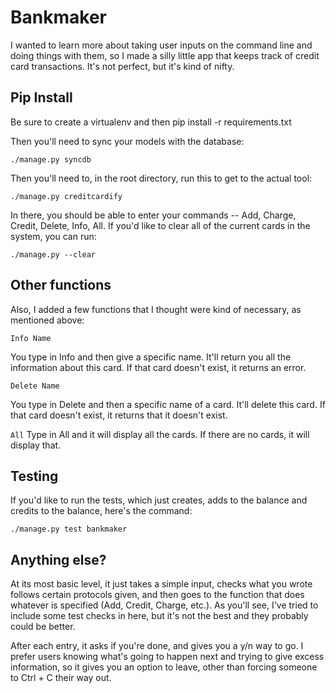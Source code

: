 # Bankmaker

I wanted to learn more about taking user inputs on the command line and doing things with them, so I made a silly little app that keeps track of credit card transactions. It's not perfect, but it's kind of nifty.

## Pip Install

Be sure to create a virtualenv and then pip install -r requirements.txt

Then you'll need to sync your models with the database:

`./manage.py syncdb`

Then you'll need to, in the root directory, run this to get to the actual tool:

`./manage.py creditcardify`

In there, you should be able to enter your commands -- Add, Charge, Credit, Delete, Info, All. If you'd like to clear all of the current cards in the system, you can run:

`./manage.py --clear`

## Other functions

Also, I added a few functions that I thought were kind of necessary, as mentioned above:

`Info Name`

You type in Info and then give a specific name. It'll return you all the information about this card. If that card doesn't exist, it returns an error.

`Delete Name`

You type in Delete and then a specific name of a card. It'll delete this card. If that card doesn't exist, it returns that it doesn't exist.

`All`
Type in All and it will display all the cards. If there are no cards, it will display that.

## Testing

If you'd like to run the tests, which just creates, adds to the balance and credits to the balance, here's the command:

`./manage.py test bankmaker`

## Anything else?

At its most basic level, it just takes a simple input, checks what you wrote follows certain protocols given, and then goes to the function that does whatever is specified (Add, Credit, Charge, etc.). As you'll see, I've tried to include some test checks in here, but it's not the best and they probably could be better.

After each entry, it asks if you're done, and gives you a y/n way to go. I prefer users knowing what's going to happen next and trying to give excess information, so it gives you an option to leave, other than forcing someone to Ctrl + C their way out.
